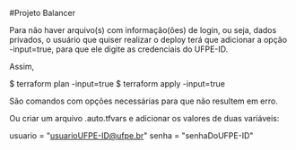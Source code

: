 #Projeto Balancer

Para não haver arquivo(s) com informação(ões) de login, ou seja, dados privados, o usuário que quiser realizar o deploy terá que adicionar a opção -input=true, para que ele digite as credenciais do UFPE-ID.

Assim,

$ terraform plan -input=true
$ terraform apply -input=true

São comandos com opções necessárias para que não resultem em erro.

Ou criar um arquivo <nomedoArquivo>.auto.tfvars e adicionar os valores de duas variáveis:
  
  usuario = "usuarioUFPE-ID@ufpe.br"
  senha   = "senhaDoUFPE-ID"
